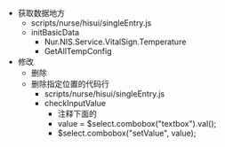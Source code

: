 
- 获取数据地方
	- scripts/nurse/hisui/singleEntry.js
	- initBasicData
		- Nur.NIS.Service.VitalSign.Temperature
		- GetAllTempConfig
- 修改
	- 删除
	- 删除指定位置的代码行
		- scripts/nurse/hisui/singleEntry.js
		- checkInputValue
			- 注释下面的
			- value = $select.combobox("textbox").val();
			- $select.combobox("setValue", value);